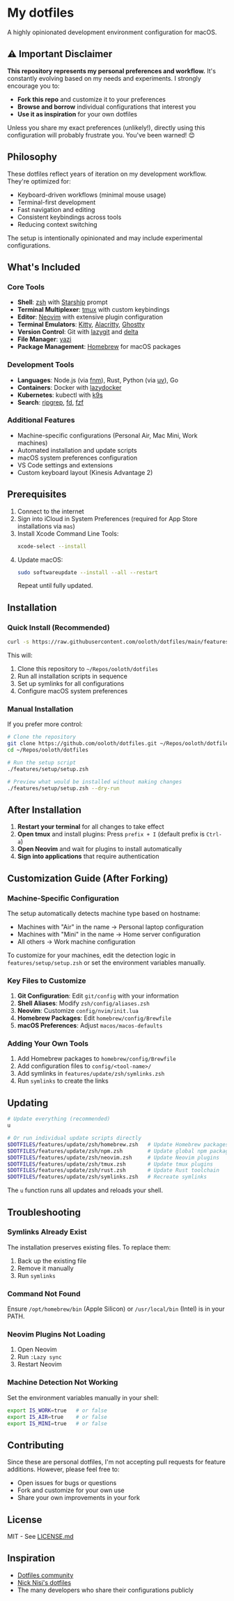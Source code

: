 # My dotfiles

A highly opinionated development environment configuration for macOS.

## ⚠️ Important Disclaimer

**This repository represents my personal preferences and workflow.** It's constantly evolving based on my needs and experiments. I strongly encourage you to:

- **Fork this repo** and customize it to your preferences
- **Browse and borrow** individual configurations that interest you
- **Use it as inspiration** for your own dotfiles

Unless you share my exact preferences (unlikely!), directly using this configuration will probably frustrate you. You've been warned! 😊

## Philosophy

These dotfiles reflect years of iteration on my development workflow. They're optimized for:

- Keyboard-driven workflows (minimal mouse usage)
- Terminal-first development
- Fast navigation and editing
- Consistent keybindings across tools
- Reducing context switching

The setup is intentionally opinionated and may include experimental configurations.

## What's Included

### Core Tools

- **Shell**: [zsh](https://www.zsh.org/) with [Starship](https://starship.rs/) prompt
- **Terminal Multiplexer**: [tmux](https://github.com/tmux/tmux) with custom keybindings
- **Editor**: [Neovim](https://neovim.io/) with extensive plugin configuration
- **Terminal Emulators**: [Kitty](https://sw.kovidgoyal.net/kitty/), [Alacritty](https://alacritty.org/), [Ghostty](https://ghostty.org/)
- **Version Control**: Git with [lazygit](https://github.com/jesseduffield/lazygit) and [delta](https://github.com/dandavison/delta)
- **File Manager**: [yazi](https://github.com/sxyazi/yazi)
- **Package Management**: [Homebrew](https://brew.sh/) for macOS packages

### Development Tools

- **Languages**: Node.js (via [fnm](https://github.com/Schniz/fnm)), Rust, Python (via [uv](https://github.com/astral-sh/uv)), Go
- **Containers**: Docker with [lazydocker](https://github.com/jesseduffield/lazydocker)
- **Kubernetes**: kubectl with [k9s](https://k9scli.io/)
- **Search**: [ripgrep](https://github.com/BurntSushi/ripgrep), [fd](https://github.com/sharkdp/fd), [fzf](https://github.com/junegunn/fzf)

### Additional Features

- Machine-specific configurations (Personal Air, Mac Mini, Work machines)
- Automated installation and update scripts
- macOS system preferences configuration
- VS Code settings and extensions
- Custom keyboard layout (Kinesis Advantage 2)

## Prerequisites

1. Connect to the internet
2. Sign into iCloud in System Preferences (required for App Store installations via `mas`)
3. Install Xcode Command Line Tools:
   ```sh
   xcode-select --install
   ```
4. Update macOS:
   ```sh
   sudo softwareupdate --install --all --restart
   ```
   Repeat until fully updated.

## Installation

### Quick Install (Recommended)

```sh
curl -s https://raw.githubusercontent.com/ooloth/dotfiles/main/features/setup/setup.zsh | zsh
```

This will:

1. Clone this repository to `~/Repos/ooloth/dotfiles`
2. Run all installation scripts in sequence
3. Set up symlinks for all configurations
4. Configure macOS system preferences

### Manual Installation

If you prefer more control:

```sh
# Clone the repository
git clone https://github.com/ooloth/dotfiles.git ~/Repos/ooloth/dotfiles
cd ~/Repos/ooloth/dotfiles

# Run the setup script
./features/setup/setup.zsh

# Preview what would be installed without making changes
./features/setup/setup.zsh --dry-run
```

## After Installation

1. **Restart your terminal** for all changes to take effect
2. **Open tmux** and install plugins: Press `prefix + I` (default prefix is `Ctrl-a`)
3. **Open Neovim** and wait for plugins to install automatically
4. **Sign into applications** that require authentication

## Customization Guide (After Forking)

### Machine-Specific Configuration

The setup automatically detects machine type based on hostname:

- Machines with "Air" in the name → Personal laptop configuration
- Machines with "Mini" in the name → Home server configuration
- All others → Work machine configuration

To customize for your machines, edit the detection logic in `features/setup/setup.zsh` or set the environment variables manually.

### Key Files to Customize

1. **Git Configuration**: Edit `git/config` with your information
2. **Shell Aliases**: Modify `zsh/config/aliases.zsh`
3. **Neovim**: Customize `config/nvim/init.lua`
4. **Homebrew Packages**: Edit `homebrew/config/Brewfile`
5. **macOS Preferences**: Adjust `macos/macos-defaults`

### Adding Your Own Tools

1. Add Homebrew packages to `homebrew/config/Brewfile`
2. Add configuration files to `config/<tool-name>/`
3. Add symlinks in `features/update/zsh/symlinks.zsh`
4. Run `symlinks` to create the links

## Updating

```sh
# Update everything (recommended)
u

# Or run individual update scripts directly
$DOTFILES/features/update/zsh/homebrew.zsh   # Update Homebrew packages
$DOTFILES/features/update/zsh/npm.zsh        # Update global npm packages
$DOTFILES/features/update/zsh/neovim.zsh     # Update Neovim plugins
$DOTFILES/features/update/zsh/tmux.zsh       # Update tmux plugins
$DOTFILES/features/update/zsh/rust.zsh       # Update Rust toolchain
$DOTFILES/features/update/zsh/symlinks.zsh   # Recreate symlinks
```

The `u` function runs all updates and reloads your shell.

## Troubleshooting

### Symlinks Already Exist

The installation preserves existing files. To replace them:

1. Back up the existing file
2. Remove it manually
3. Run `symlinks`

### Command Not Found

Ensure `/opt/homebrew/bin` (Apple Silicon) or `/usr/local/bin` (Intel) is in your PATH.

### Neovim Plugins Not Loading

1. Open Neovim
2. Run `:Lazy sync`
3. Restart Neovim

### Machine Detection Not Working

Set the environment variables manually in your shell:

```sh
export IS_WORK=true   # or false
export IS_AIR=true    # or false
export IS_MINI=true   # or false
```

## Contributing

Since these are personal dotfiles, I'm not accepting pull requests for feature additions. However, please feel free to:

- Open issues for bugs or questions
- Fork and customize for your own use
- Share your own improvements in your fork

## License

MIT - See [LICENSE.md](LICENSE.md)

## Inspiration

- [Dotfiles community](https://dotfiles.github.io/)
- [Nick Nisi's dotfiles](https://github.com/nicknisi/dotfiles)
- The many developers who share their configurations publicly
